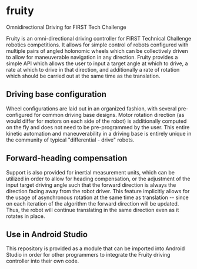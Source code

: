 # fruity
Omnidirectional Driving for FIRST Tech Challenge

Fruity is an omni-directional driving controller for FIRST Technical Challenge robotics competitions. It allows for simple control of robots configured with multiple pairs of angled holonomic wheels which can be collectively driven to allow for maneuverable navigation in any direction. Fruity provides a simple API which allows the user to input a target angle at which to drive, a rate at which to drive in that direction, and additionally a rate of rotation which should be carried out at the same time as the translation. 

## Driving base configuration
Wheel configurations are laid out in an organized fashion, with several pre-configured for common driving base designs. Motor rotation direction (as would differ for motors on each side of the robot) is additionally computed on the fly and does not need to be pre-programmed by the user. This entire kinetic automation and maneuverability in a driving base is entirely unique in the community of typical "differential - drive" robots.

## Forward-heading compensation
Support is also provided for inertial measurement units, which can be utilized in order to allow for heading compensation, or the adjustment of the input target driving angle such that the forward direction is always the direction facing away from the robot driver. This feature implicitly allows for the usage of asynchronous rotation at the same time as translation -- since on each iteration of the algorithm the forward direction will be updated. Thus, the robot  will continue translating in the same direction even as it rotates in place. 

## Use in Android Studio
This repository is provided as a module that can be imported into Android Studio in order for other programmers to integrate the Fruity driving controller into their own code. 
